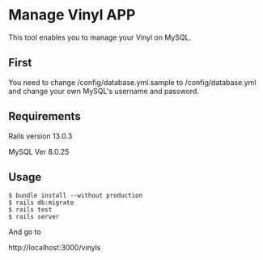 # Manage Vinyl APP
This tool enables you to manage your Vinyl on MySQL.

## First
You need to change /config/database.yml.sample to /config/database.yml and change your own MySQL's username and password.


## Requirements
Rails  version 13.0.3

MySQL  Ver 8.0.25

## Usage

```
$ bundle install --without production
$ rails db:migrate
$ rails test
$ rails server
```

And go to 

http://localhost:3000/vinyls
